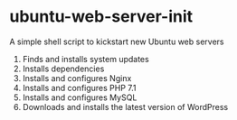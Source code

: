 # ubuntu-web-server-init
A simple shell script to kickstart new Ubuntu web servers

  

  

1. Finds and installs system updates
2. Installs dependencies
3. Installs and configures Nginx
4. Installs and configures PHP 7.1
5. Installs and configures MySQL
6. Downloads and installs the latest version of WordPress
